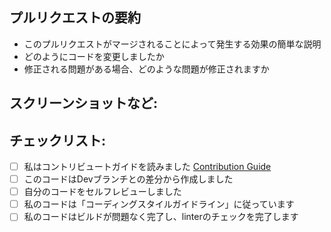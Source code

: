 ## プルリクエストの要約

* このプルリクエストがマージされることによって発生する効果の簡単な説明
* どのようにコードを変更しましたか
* 修正される問題がある場合、どのような問題が修正されますか

## スクリーンショットなど:


## チェックリスト:

- [ ] 私はコントリビュートガイドを読みました [Contribution Guide](https://github.com/chromabox/libcurlcxx/blob/master/.github/CONTRIBUTING.md)
- [ ] このコードはDevブランチとの差分から作成しました
- [ ] 自分のコードをセルフレビューしました
- [ ] 私のコードは「コーディングスタイルガイドライン」に従っています
- [ ] 私のコードはビルドが問題なく完了し、linterのチェックを完了します
